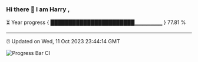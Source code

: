### Hi there 👋 I am Harry , 

⏳ Year progress { ███████████████████████▁▁▁▁▁▁▁ } 77.81 %

---

⏰ Updated on Wed, 11 Oct 2023 23:44:14 GMT

![Progress Bar CI](https://github.com/duykhang68/duykhang68/workflows/Progress%20Bar%20CI/badge.svg)
